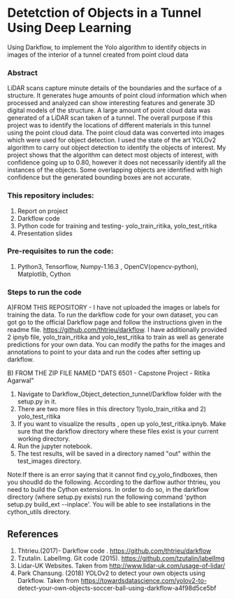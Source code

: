 # Detetction of Objects in a Tunnel Using Deep Learning
Using Darkflow, to implement the Yolo algorithm to identify objects in images of the interior of a tunnel created from point cloud data

### Abstract
LiDAR scans capture minute details of the boundaries and the surface of a structure. It generates huge amounts of point cloud information which when processed and analyzed can show interesting features and generate 3D digital models of the structure. A large amount of point cloud data was generated of a LiDAR scan taken of a tunnel.
The overall purpose if this project was to identify the locations of different materials in this tunnel using the point cloud data. The point cloud data was converted into images which were used for object detection. I used the state of the art YOLOv2 algorithm to carry out object detection to identify the objects of interest. My project shows that the algorithm can detect most objects of interest, with confidence going up to 0.80, however it does not necessarily identify all the instances of the objects. Some overlapping objects are identified with high confidence but the generated bounding boxes are not accurate.

### This repository includes:
1. Report on project
2. Darkflow code 
3. Python code for training and testing- yolo_train_ritika, yolo_test_ritika
3. Presentation slides                                        

### Pre-requisites to run the code:
1. Python3, Tensorflow, Numpy-1.16.3 , OpenCV(opencv-python), Matplotlib, Cython

### Steps to run the code

A)FROM THIS REPOSITORY - I have not uploaded the images or labels for training the data. 
To  run the darkflow code for your own dataset, you can got go to the official Darkflow page and follow the instructions given in the readme file. https://github.com/thtrieu/darkflow. I have additionally provided 2 ipnyb file, yolo_train_ritika and yolo_test_ritika to train as well as generate predictions for your own data. You can modify the paths for the images and annotations to point to your data and run the codes after setting up darkflow.

B) FROM THE ZIP FILE NAMED "DATS 6501 - Capstone Project - Ritika Agarwal"
1. Navigate to Darkflow_Object_detection_tunnel/Darkflow folder with the setup.py in it.
2. There are two more files in this directory 1)yolo_train_ritika and 2) yolo_test_ritika
3. If you want to visualize the results , open up yolo_test_ritika.ipnyb. Make sure that the darkflow directory where these files exist is your current working directory.
4. Run the jupyter notebook.
5. The test results, will be saved in a directory named "out" within the test_images directory. 
 
 Note:If there is an error saying that it cannot find cy_yolo_findboxes, then you shoudld do the following. According to the darflow author thtrieu, you need to  build the Cython extensions. In order to do so, in the darkflow directory (where setup.py exists) run the following command 'python setup.py build_ext --inplace'. You will be able to see installations in the cython_utils directory.
 
 ## References
 1. Thtrieu.(2017)- Darkflow code . https://github.com/thtrieu/darkflow 
 2. Tzutalin. LabelImg. Git code (2015). https://github.com/tzutalin/labelImg
 3. Lidar-UK Websites. Taken from http://www.lidar-uk.com/usage-of-lidar/
 4. Park Chansung. (2018) YOLOv2 to detect your own objects using Darkflow.  Taken from https://towardsdatascience.com/yolov2-to-      detect-your-own-objects-soccer-ball-using-darkflow-a4f98d5ce5bf
 
 

